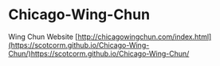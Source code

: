# Chicago-Wing-Chun
 Wing Chun Website
[http://chicagowingchun.com/index.html](https://scotcorm.github.io/Chicago-Wing-Chun/)https://scotcorm.github.io/Chicago-Wing-Chun/
